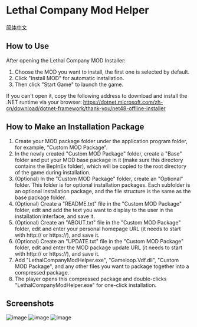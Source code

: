 # Lethal Company Mod Helper

[简体中文](./README.zh-CN.md)

## How to Use

After opening the Lethal Company MOD Installer:

1. Choose the MOD you want to install, the first one is selected by default.
2. Click "Install MOD" for automatic installation.
3. Then click "Start Game" to launch the game.

If you can't open it, copy the following address to download and install the .NET runtime via your browser:
https://dotnet.microsoft.com/zh-cn/download/dotnet-framework/thank-you/net48-offline-installer

## How to Make an Installation Package

1. Create your MOD package folder under the application program folder, for example, "Custom MOD Package".
2. In the newly created "Custom MOD Package" folder, create a "Base" folder and put your MOD base package in it (make sure this directory contains the BepInEx folder), which will be copied to the root directory of the game during installation.
3. (Optional) In the "Custom MOD Package" folder, create an "Optional" folder. This folder is for optional installation packages. Each subfolder is an optional installation package, and the file structure is the same as the base package folder.
4. (Optional) Create a "README.txt" file in the "Custom MOD Package" folder, edit and add the text you want to display to the user in the installation interface, and save it.
5. (Optional) Create an "ABOUT.txt" file in the "Custom MOD Package" folder, edit and enter your personal homepage URL (it needs to start with http:// or https://), and save it.
6. (Optional) Create an "UPDATE.txt" file in the "Custom MOD Package" folder, edit and enter the MOD package update URL (it needs to start with http:// or https://), and save it.
7. Add "LethalCompanyModHelper.exe", "Gameloop.Vdf.dll", "Custom MOD Package", and any other files you want to package together into a compressed package.
8. The player opens this compressed package and double-clicks "LethalCompanyModHelper.exe" for one-click installation.

## Screenshots

![image](https://github.com/tinymins/LethalCompanyModHelper/assets/1808990/2e20ff53-9c61-4b75-98df-ae9c0bad49e2)
![image](https://github.com/tinymins/LethalCompanyModHelper/assets/1808990/dac4b303-4d5f-4984-b318-e4d267e31b2c)
![image](https://github.com/tinymins/LethalCompanyModHelper/assets/1808990/7ccf3477-d6b4-4d3e-a672-2470dfb99924)

